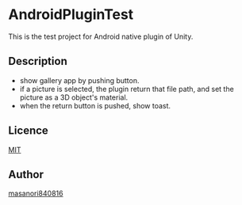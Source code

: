 # AndroidPluginTest
This is the test project for Android native plugin of Unity.

## Description
* show gallery app by pushing button.
* if a picture is selected, the plugin return that file path, and set the picture as a 3D object's material.
* when the return button is pushed, show toast.

## Licence
[MIT](https://github.com/tcnksm/tool/blob/master/LICENCE)

## Author
[masanori840816](https://github.com/masanori840816)
